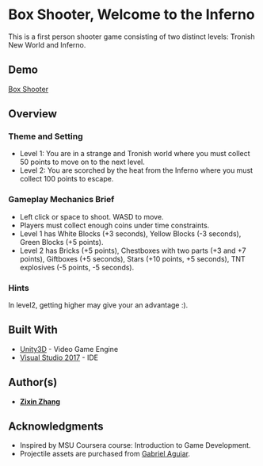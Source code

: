 # Box Shooter, Welcome to the Inferno

This is a first person shooter game consisting of two distinct levels: Tronish New World and Inferno.

## Demo

[Box Shooter](https://zixinzhang.com)

## Overview

### Theme and Setting

* Level 1: You are in a strange and Tronish world where you must collect 50 points to move on to the next level.
* Level 2: You are scorched by the heat from the Inferno where you must collect 100 points to escape.

### Gameplay Mechanics Brief

* Left click or space to shoot. WASD to move.
* Players must collect enough coins under time constraints.
* Level 1 has White Blocks (+3 seconds), Yellow Blocks (-3 seconds), Green Blocks (+5 points).
* Level 2 has Bricks (+5 points), Chestboxes with two parts (+3 and +7 points), Giftboxes (+5 seconds), Stars (+10 points, +5 seconds), TNT explosives (-5 points, -5 seconds).

### Hints

In level2, getting higher may give your an advantage :).

## Built With

* [Unity3D](https://unity.com/) - Video Game Engine
* [Visual Studio 2017](https://visualstudio.microsoft.com/) - IDE

## Author(s)

* **[Zixin Zhang](https://zixinzhang.com)**

## Acknowledgments

* Inspired by MSU Coursera course: Introduction to Game Development.
* Projectile assets are purchased from [Gabriel Aguiar](https://assetstore.unity.com/packages/vfx/particles/unique-projectiles-volume-1-124214).
